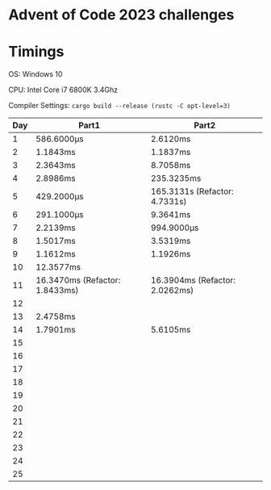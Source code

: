 # Advent of Code 2023 challenges

# Timings
OS: Windows 10

CPU: Intel Core i7 6800K 3.4Ghz

Compiler Settings: `cargo build --release (rustc -C opt-level=3)`

|Day|Part1|Part2|
|---|-----|-----|
|1|586.6000μs|2.6120ms|
|2|1.1843ms|1.1837ms|
|3|2.3643ms|8.7058ms|
|4|2.8986ms|235.3235ms|
|5|429.2000μs|165.3131s (Refactor: 4.7331s)|
|6|291.1000μs|9.3641ms|
|7|2.2139ms|994.9000μs|
|8|1.5017ms|3.5319ms
|9|1.1612ms|1.1926ms|
|10|12.3577ms||
|11|16.3470ms (Refactor: 1.8433ms)|16.3904ms (Refactor: 2.0262ms)|
|12|||
|13|2.4758ms||
|14|1.7901ms|5.6105ms|
|15|||
|16|||
|17|||
|18|||
|19|||
|20|||
|21|||
|22|||
|23|||
|24|||
|25|||